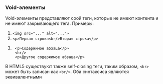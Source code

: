 ### Void-элементы

Void-элементы представляют соой теги, которые не имеют контента и не имеют закрывающего тега.
Примеры:
1. `<img src="..." alt="...">`
2. `<p>Первая строка<br/>Вторая строка</p>`
3. ```
    <p>Содержимое абзаца</p>
    <hr/>
    <p>Другое содержимое абзаца</p>
    ```
В HTML5 существуют также self-closing теги, таким образом, `<br>` может быть записан как `<br/>`. Оба синтаксиса являются эквивалентными